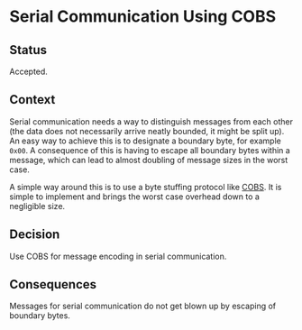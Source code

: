 # Serial Communication Using COBS

## Status

Accepted.

## Context

Serial communication needs a way to distinguish messages from each other (the
data does not necessarily arrive neatly bounded, it might be split up). An easy
way to achieve this is to designate a boundary byte, for example `0x00`. A
consequence of this is having to escape all boundary bytes within a message,
which can lead to almost doubling of message sizes in the worst case.

A simple way around this is to use a byte stuffing protocol like
[COBS](https://ieeexplore.ieee.org/document/769765). It is simple to implement
and brings the worst case overhead down to a negligible size.

## Decision

Use COBS for message encoding in serial communication.

## Consequences

Messages for serial communication do not get blown up by escaping of boundary
bytes.

